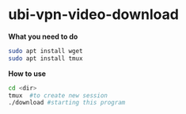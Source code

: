 # ubi-vpn-video-download
**What you need to do**
   ```bash
   sudo apt install wget
   sudo apt install tmux
   ```

**How to use**
   ```bash
   cd <dir>
   tmux  #to create new session
   ./download #starting this program
   ```
